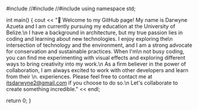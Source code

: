 #include <iostream>
//#include <SaveTheEarth>
//#include <Programming>
using namespace std;

int main()
  {
  cout <<   "🌱 Welcome to my GitHub page! My name is Darwyne Azueta and I am currently pursuing my education at the University of Belize.\n                  I have a background in architecture, but my true passion lies in coding and learning about new technologies. I enjoy exploring the\n              intersection of technology and the environment, and I am a strong advocate for conservation and sustainable practices. When I'm\n                not busy coding, you can find me experimenting with visual effects and exploring different ways to bring creativity into my work.\n              As a firm believer in the power of collaboration, I am always excited to work with other developers and learn from their \n.                      experiences. Please feel free to contact me at itsdarwyne2@gmail.com if you choose to do so.\n                                                    Let's collaborate to create something incredible." << endl;

  return 0;
  }
  


<!---
DarTheGr8/DarTheGr8 is a ✨ special ✨ repository because its `README.md` (this file) appears on your GitHub profile.
You can click the Preview link to take a look at your changes.
--->
